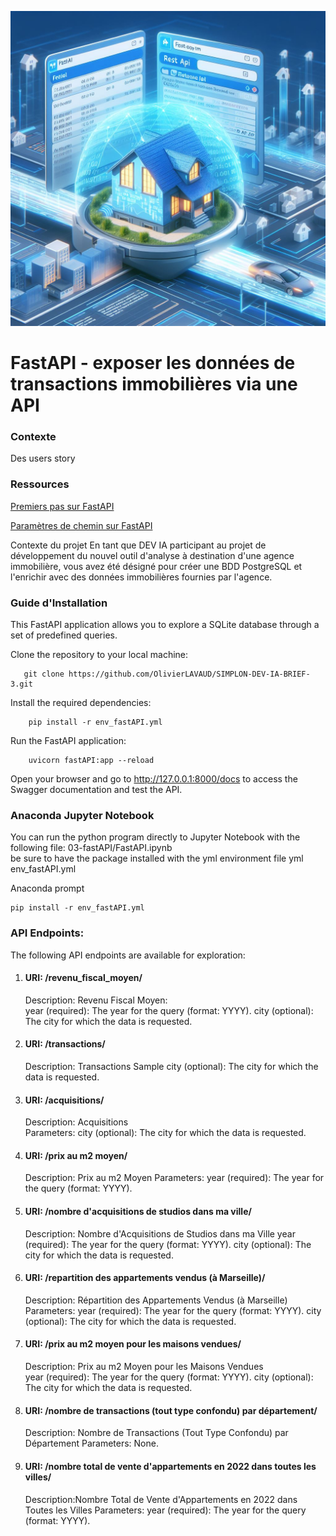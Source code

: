 ﻿
![FastAPI](brief-3.jpg "FastAPI")

# FastAPI - exposer les données de transactions immobilières via une API

### Contexte
Des users story

### Ressources 

<a href="https://fastapi.tiangolo.com/fr/tutorial/first-steps/" rel="nofollow">Premiers pas sur FastAPI</a>

<a href="https://fastapi.tiangolo.com/fr/tutorial/path-params/" rel="nofollow">Paramètres de chemin sur FastAPI</a>


Contexte du projet
En tant que DEV IA participant au projet de développement du nouvel outil d'analyse à destination d'une agence immobilière, vous avez été désigné pour créer une BDD PostgreSQL et l'enrichir avec des données immobilières fournies par l'agence.

### Guide d'Installation


This FastAPI application allows you to explore a SQLite database through a set of predefined queries.

   Clone the repository to your local machine:
 ```
	git clone https://github.com/OlivierLAVAUD/SIMPLON-DEV-IA-BRIEF-3.git
```

Install the required dependencies:
```
	pip install -r env_fastAPI.yml
```
Run the FastAPI application:
```
    uvicorn fastAPI:app --reload
```
   Open your browser and go to http://127.0.0.1:8000/docs to access the Swagger documentation and test the API.


### Anaconda Jupyter Notebook

You can run the python program directly to Jupyter Notebook with the following file:
03-fastAPI/FastAPI.ipynb		
be sure to have the package installed with the  yml environment file yml env_fastAPI.yml

Anaconda prompt
```
pip install -r env_fastAPI.yml
```

### API Endpoints: 

The following API endpoints are available for exploration:
####
1.  #### URI: /revenu_fiscal_moyen/
	Description: Revenu Fiscal Moyen:        
     year (required): The year for the query (format: YYYY).
      city (optional): The city for which the data is requested.

2.  #### URI: /transactions/
    Description: Transactions Sample
    city (optional): The city for which the data is requested.

3. #### URI: /acquisitions/ 
	Description: Acquisitions    
    Parameters:
        city (optional): The city for which the data is requested.
        
4. #### URI: /prix au m2 moyen/
    Description: Prix au m2 Moyen
    Parameters:
        year (required): The year for the query (format: YYYY).
        
5. #### URI: /nombre d'acquisitions de studios dans ma ville/
    Description: Nombre d'Acquisitions de Studios dans ma Ville
        year (required): The year for the query (format: YYYY).
        city (optional): The city for which the data is requested.

6.  #### URI: /repartition des appartements vendus (à Marseille)/
    Description: Répartition des Appartements Vendus (à Marseille)
    Parameters:
        year (required): The year for the query (format: YYYY).
        city (optional): The city for which the data is requested.

7. #### URI: /prix au m2 moyen pour les maisons vendues/
     Description: Prix au m2 Moyen pour les Maisons Vendues     
        year (required): The year for the query (format: YYYY).
        city (optional): The city for which the data is requested.

8. #### URI: /nombre de transactions (tout type confondu) par département/
    Description: Nombre de Transactions (Tout Type Confondu) par Département
    Parameters: None.

9. #### URI: /nombre total de vente d'appartements en 2022 dans toutes les villes/
    Description:Nombre Total de Vente d'Appartements en 2022 dans Toutes les Villes
    Parameters:
        year (required): The year for the query (format: YYYY).


